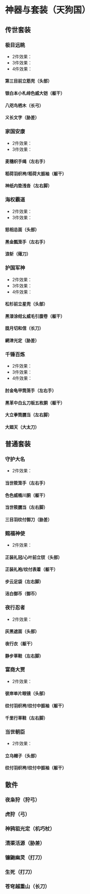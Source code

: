 # 神器与套装（天狗国）

## 传世套装

### 极目远眺

* 2件效果：
* 3件效果：
* 4件效果：

#### 第三目前立筋兜（头部）

#### 银白本小札绯色威大铠（躯干）

#### 八咫鸟栖木（长弓）

#### 义长文字（胁差）

### 家国安康

* 2件效果：
* 3件效果：

#### 麦穗织手绳（左右手）

#### 稻荷羽织袴/稻荷大振袖（躯干）

#### 神纸内垫浅沓（左右脚）

### 海权霸道

* 2件效果：
* 3件效果：

#### 怒相总面（头部）

#### 黑金瓢笼手（左右手）

#### 浪斩（薙刀）

### 护国军神

* 2件效果：
* 3件效果：
* 4件效果：

#### 松杉前立星兜（头部）

#### 黑漆涂绀幺威毛引腹卷（躯干）

#### 胧月切和信（长刀）

#### 網津光定（胁差）

### 千锤百炼

* 2件效果：
* 3件效果：
* 4件效果：

#### 肘金龟甲筒笼手（左右手）

#### 黑革中白幺刀板五枚胴（躯干）

#### 大立拳筒臑当（左右脚）

#### 大廻天（大太刀）

## 普通套装

### 守护大名

* 2件效果：

#### 当世筱笼手（左右手）

#### 色色威桶川胴（躯干）

#### 当世筱臑当（左右脚）

#### 三目羽纹付御刀（胁差）

### 赐福神使

* 2件效果：

#### 正装礼冠/心叶前立钗（头部）

#### 正装礼袍/纹付表着（躯干）

#### 步云足袋（左右脚）

#### 洁白御币（御币）

### 夜行忍者

* 2件效果：

#### 灰黑遮面（头部）

#### 夜行衣（躯干）

#### 静步草鞋（左右脚）

### 富商大贾

* 2件效果：

#### 彼岸单片眼镜（头部）

#### 纹付羽织袴/纹付中振袖（躯干）

#### 千里行草鞋（左右脚）

### 当世朝臣

* 2件效果：

#### 立乌帽子（头部）

#### 纹付羽织袴/纹付中振袖（躯干）

## 散件

### 夜枭狩（狩弓）

### 虎狩（弓）

### 神鸦狙光定（机巧杖）

### 清渠活源（胁差）

### 镰鼬幽灵（打刀）

### 生死（打刀）

### 苍穹越重山（长刀）